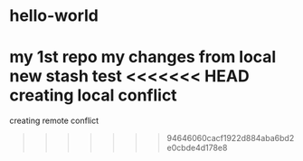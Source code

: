 # hello-world
my 1st repo
my changes from local
new stash test
<<<<<<< HEAD
creating local conflict
=======

creating remote conflict
>>>>>>> 94646060cacf1922d884aba6bd2e0cbde4d178e8
